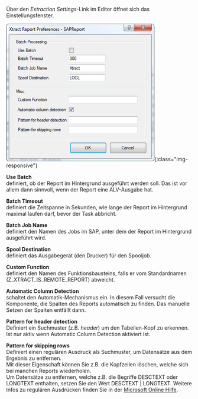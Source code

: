 Über den *Extraction Settings*-Link im Editor öffnet sich das Einstellungsfenster.

![Report-Extraction-Settings](/img/content/Report-Extraction-Settings.png){:class="img-responsive"} 

**Use Batch**<br>
definiert, ob der Report im Hintergrund ausgeführt werden soll. Das ist vor allem dann sinnvoll, wenn der Report eine ALV-Ausgabe hat.


**Batch Timeout**<br>
definiert die Zeitspanne in Sekunden, wie lange der Report im Hintergrund maximal laufen darf, bevor der Task abbricht.


**Batch Job Name**<br>
definiert den Namen des Jobs im SAP, unter dem der Report im Hintergrund ausgeführt wird.


**Spool Destination**<br>
definiert das Ausgabegerät (den Drucker) für den Spooljob.


**Custom Function**<br>
definiert den Namen des Funktionsbausteins, falls er vom Standardnamen (Z_XTRACT_IS_REMOTE_REPORT) abweicht.


**Automatic Column Detection**<br>
schaltet den Automatik-Mechanismus ein. In diesem Fall versucht die Komponente, die Spalten des Reports automatisch zu finden. Das manuelle Setzen der Spalten entfällt dann.


**Pattern for header detection**<br> 
Definiert ein Suchmuster (z.B. *header*) um den Tabellen-Kopf zu erkennen. Ist nur aktiv wenn Automatic Column Detection aktiviert ist.

**Pattern for skipping rows**<br> 
Definiert einen regulären Ausdruck als Suchmuster, um Datensätze aus dem Ergebnis zu entfernen. <br>
Mit dieser Eigenschaft können Sie z.B. die Kopfzeilen löschen, welche sich bei manchen Reports wiederholen.<br>
Um Datensätze zu entfernen, welche z.B. die Begriffe DESCTEXT oder LONGTEXT enthalten, setzen Sie den Wert DESCTEXT | LONGTEXT. Weitere Infos zu regulären Ausdrücken finden Sie in der [Microsoft Online Hilfe](https://docs.microsoft.com/de-de/dotnet/standard/base-types/regular-expression-language-quick-reference).
